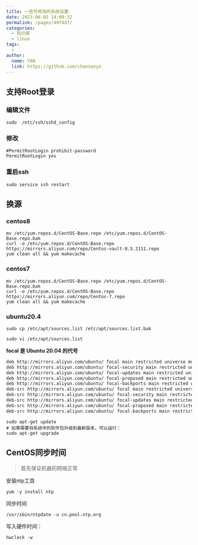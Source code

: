 ```yaml
---
title: 一些可修改的系统设置
date: 2023-06-03 14:09:32
permalink: /pages/49f4d7/
categories:
  - 知识库
  - linux
tags:
  - 
author: 
  name: YAN
  link: https://github.com/chansanya
---
```



## 支持Root登录
### 编辑文件
```shell
sudo  /etc/ssh/sshd_config
```

### 修改
```shell
#PermitRootLogin prohibit-password
PermitRootLogin yes
```


### 重启ssh
```shell
sudo service ssh restart
```


## 换源

### centos8
```shell
mv /etc/yum.repos.d/CentOS-Base.repo /etc/yum.repos.d/CentOS-Base.repo.bak
curl -o /etc/yum.repos.d/CentOS-Base.repo https://mirrors.aliyun.com/repo/Centos-vault-8.5.2111.repo
yum clean all && yum makecache
```

### centos7

```shell
mv /etc/yum.repos.d/CentOS-Base.repo /etc/yum.repos.d/CentOS-Base.repo.bak
curl -o /etc/yum.repos.d/CentOS-Base.repo https://mirrors.aliyun.com/repo/Centos-7.repo
yum clean all && yum makecache
```

### ubuntu20.4
```shell
sudo cp /etc/apt/sources.list /etc/apt/sources.list.bak

sudo vi /etc/apt/sources.list
```

**focal 是 Ubuntu 20.04 的代号**
```txt
deb http://mirrors.aliyun.com/ubuntu/ focal main restricted universe multiverse
deb http://mirrors.aliyun.com/ubuntu/ focal-security main restricted universe multiverse
deb http://mirrors.aliyun.com/ubuntu/ focal-updates main restricted universe multiverse
deb http://mirrors.aliyun.com/ubuntu/ focal-proposed main restricted universe multiverse
deb http://mirrors.aliyun.com/ubuntu/ focal-backports main restricted universe multiverse
deb-src http://mirrors.aliyun.com/ubuntu/ focal main restricted universe multiverse
deb-src http://mirrors.aliyun.com/ubuntu/ focal-security main restricted universe multiverse
deb-src http://mirrors.aliyun.com/ubuntu/ focal-updates main restricted universe multiverse
deb-src http://mirrors.aliyun.com/ubuntu/ focal-proposed main restricted universe multiverse
deb-src http://mirrors.aliyun.com/ubuntu/ focal-backports main restricted universe multiverse
```

```shell
sudo apt-get update
# 如果需要将系统中的软件包升级到最新版本，可以运行：
sudo apt-get upgrade
```

## CentOS同步时间

> 首先保证机器的网络正常

安装ntp工具
```shell
yum -y install ntp
```

同步时间
```shell
/usr/sbin/ntpdate -u cn.pool.ntp.org
```

写入硬件时间：
```shell
hwclock -w
```
